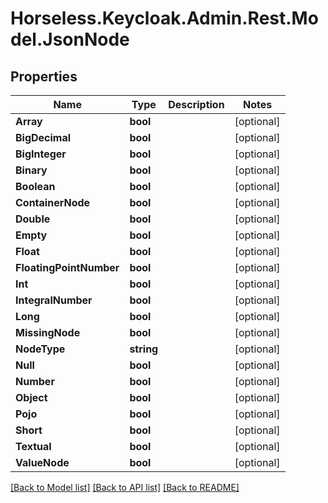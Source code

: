 # Horseless.Keycloak.Admin.Rest.Model.JsonNode

## Properties

Name | Type | Description | Notes
------------ | ------------- | ------------- | -------------
**Array** | **bool** |  | [optional] 
**BigDecimal** | **bool** |  | [optional] 
**BigInteger** | **bool** |  | [optional] 
**Binary** | **bool** |  | [optional] 
**Boolean** | **bool** |  | [optional] 
**ContainerNode** | **bool** |  | [optional] 
**Double** | **bool** |  | [optional] 
**Empty** | **bool** |  | [optional] 
**Float** | **bool** |  | [optional] 
**FloatingPointNumber** | **bool** |  | [optional] 
**Int** | **bool** |  | [optional] 
**IntegralNumber** | **bool** |  | [optional] 
**Long** | **bool** |  | [optional] 
**MissingNode** | **bool** |  | [optional] 
**NodeType** | **string** |  | [optional] 
**Null** | **bool** |  | [optional] 
**Number** | **bool** |  | [optional] 
**Object** | **bool** |  | [optional] 
**Pojo** | **bool** |  | [optional] 
**Short** | **bool** |  | [optional] 
**Textual** | **bool** |  | [optional] 
**ValueNode** | **bool** |  | [optional] 

[[Back to Model list]](../README.md#documentation-for-models) [[Back to API list]](../README.md#documentation-for-api-endpoints) [[Back to README]](../README.md)

